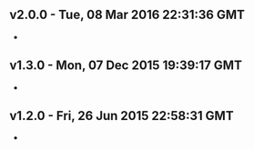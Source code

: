 v2.0.0 - Tue, 08 Mar 2016 22:31:36 GMT
--------------------------------------

- 


v1.3.0 - Mon, 07 Dec 2015 19:39:17 GMT
--------------------------------------

- 


v1.2.0 - Fri, 26 Jun 2015 22:58:31 GMT
--------------------------------------

- 